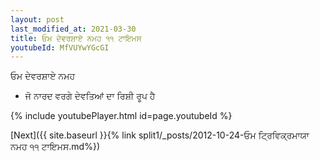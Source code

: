 ```yaml
---
layout: post
last_modified_at: 2021-03-30
title: ਓਮ ਦੇਵਰਸ਼ਾਏ ਨਮਹ ੧੧ ਟਾਇਮਸ
youtubeId: MfVUYwYGcGI
---
```

 
 
 ਓਮ ਦੇਵਰਸ਼ਾਏ ਨਮਹ  
 
 -  ਜੋ ਨਾਰਦ ਵਰਗੇ ਦੇਵਤਿਆਂ ਦਾ ਰਿਸ਼ੀ ਰੂਪ ਹੈ 
 
  
 
  
 
 
 
 
 
 


{% include youtubePlayer.html id=page.youtubeId %}
 
[Next]({{ site.baseurl }}{% link  split1/_posts/2012-10-24-ਓਮ ਟ੍ਰਿਵਿਕ੍ਰਮਾਯਾ ਨਮਹ ੧੧ ਟਾਇਮਸ.md%})
 
